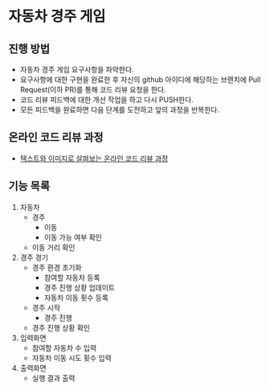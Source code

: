 # 자동차 경주 게임
## 진행 방법
* 자동차 경주 게임 요구사항을 파악한다.
* 요구사항에 대한 구현을 완료한 후 자신의 github 아이디에 해당하는 브랜치에 Pull Request(이하 PR)를 통해 코드 리뷰 요청을 한다.
* 코드 리뷰 피드백에 대한 개선 작업을 하고 다시 PUSH한다.
* 모든 피드백을 완료하면 다음 단계를 도전하고 앞의 과정을 반복한다.

## 온라인 코드 리뷰 과정
* [텍스트와 이미지로 살펴보는 온라인 코드 리뷰 과정](https://github.com/next-step/nextstep-docs/tree/master/codereview)

## 기능 목록

1. 자동차
    - 경주
	    - 이동
	    - 이동 가능 여부 확인
	- 이동 거리 확인
2. 경주 경기
	- 경주 환경 초기화
	    - 참여할 자동차 등록
	    - 경주 진행 상황 업데이트
	    - 자동차 이동 횟수 등록
	- 경주 시작
	    - 경주 진행
	- 경주 진행 상황 확인
3. 입력화면
    - 참여할 자동차 수 입력
    - 자동차 이동 시도 횟수 입력
4. 출력화면
    - 실행 결과 출력